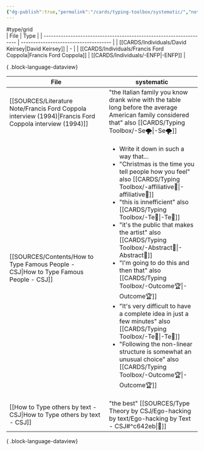```yaml
---
{"dg-publish":true,"permalink":"/cards/typing-toolbox/systematic/","noteIcon":"1","created":"2023-04-14T15:23:00.498+02:00","updated":"2023-06-18T09:10:33.946+02:00"}
---
```


#type/grid  
| File                                                                | Type                                  |
| ------------------------------------------------------------------- | ------------------------------------- |
| [[CARDS/Individuals/David Keirsey\|David Keirsey]]               | \-                                    |
| [[CARDS/Individuals/Francis Ford Coppola\|Francis Ford Coppola]] | [[CARDS/Individuals/-ENFP\|-ENFP]] |

{ .block-language-dataview}

| File                                                                                                        | systematic                                                                                                                                                                                                                                                                                                                                                                                                                                                                                                               |
| ----------------------------------------------------------------------------------------------------------- | ------------------------------------------------------------------------------------------------------------------------------------------------------------------------------------------------------------------------------------------------------------------------------------------------------------------------------------------------------------------------------------------------------------------------------------------------------------------------------------------------------------------------ |
| [[SOURCES/Literature Note/Francis Ford Coppola interview (1994)\|Francis Ford Coppola interview (1994)]] | "the Italian family you know drank wine with the table long before the average American family considered that" also [[CARDS/Typing Toolbox/-Se🌪️\|-Se🌪️]]                                                                                                                                                                                                                                                                                                                                                                                          |
| [[SOURCES/Contents/How to Type Famous People - CSJ\|How to Type Famous People - CSJ]]                    | <ul><li>Write it down in such a way that...</li><li>"Christmas is the time you tell people how you feel" also [[CARDS/Typing Toolbox/-affiliative🐜\|-affiliative🐜]]</li><li>"this is innefficient" also [[CARDS/Typing Toolbox/-Te🏹\|-Te🏹]]</li><li>"it's the public that makes the artist" also [[CARDS/Typing Toolbox/-Abstract🧲\|-Abstract🧲]]</li><li>"I'm going to do this and then that" also [[CARDS/Typing Toolbox/-Outcome🏆\|-Outcome🏆]]</li><li>"It's very difficult to have a complete idea in just a few minutes" also [[CARDS/Typing Toolbox/-Te🏹\|-Te🏹]]</li><li>"Following the non-linear structure is somewhat an unusual choice" also [[CARDS/Typing Toolbox/-Outcome🏆\|-Outcome🏆]]</li></ul> |
| [[How to Type others by text - CSJ\|How to Type others by text - CSJ]]                                   | "the best" [[SOURCES/Type Theory by CSJ/Ego-hacking by text/Ego-hacking by Text - CSJ#^c642eb\|🔗]]                                                                                                                                                                                                                                                                                                                                                                                                                                                                     |

{ .block-language-dataview}